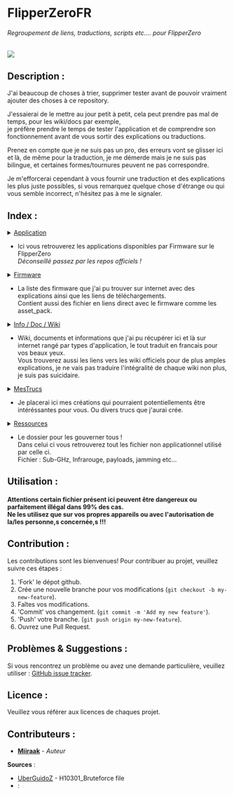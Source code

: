 # FlipperZeroFR
###### Regroupement de liens, traductions, scripts etc.… pour FlipperZero

![](https://github.com/Miiraak/FlipperZero/blob/main/.github/asset/flipperZbanner.png)

## Description :

J'ai beaucoup de choses à trier, supprimer tester avant de pouvoir vraiment ajouter des choses à ce repository.

J'essaierai de le mettre au jour petit à petit, cela peut prendre pas mal de temps, pour les wiki/docs par exemple, <br> je préfère prendre le temps de tester l'application et de comprendre son fonctionnement avant de vous sortir des explications ou traductions.

Prenez en compte que je ne suis pas un pro, des erreurs vont se glisser ici et là, de même pour la traduction, je me démerde mais je ne suis pas bilingue, et certaines formes/tournures peuvent ne pas correspondre.

Je m'efforcerai cependant à vous fournir une traduction et des explications les plus juste possibles, si vous remarquez quelque chose d'étrange ou qui vous semble incorrect, n'hésitez pas à me le signaler.

## Index :
<details>
  <summary><a href="Applications">Application</a></summary>

  - [Exemples](https://github.com/Miiraak/FlipperZeroFR/tree/main/Applications/Exemples)
  - [Xtreme-Firmware](https://github.com/Miiraak/FlipperZeroFR/tree/main/Applications/Xtreme-Firmware)

</details> 

- Ici vous retrouverez les applications disponibles par Firmware sur le FlipperZero<br> _Déconseillé passez par les repos officiels !_

<details>
  <summary><a href="Firmware">Firmware</a></summary>

  - [Offical-Flipper-Zero-Firmware](https://github.com/Miiraak/FlipperZeroFR/tree/main/Firmware/Offical-Flipper-Zero-Firmware)
  - [Xtreme-Firmware](https://github.com/Miiraak/FlipperZeroFR/tree/main/Firmware/Xtreme-Firmware)

</details> 

- La liste des firmware que j'ai pu trouver sur internet avec des explications ainsi que les liens de téléchargements.<br>
Contient aussi des fichier en liens direct avec le firmware comme les asset_pack.

<details>
  <summary><a href="Info-Doc-Wiki">Info / Doc / Wiki</a></summary>

  - [Developpement](https://github.com/Miiraak/FlipperZeroFR/tree/main/Info-Doc-Wiki/Developpement)
  - [Sub-GHz](https://github.com/Miiraak/FlipperZeroFR/tree/main/Info-Doc-Wiki/Sub-GHz)
  - [USB](https://github.com/Miiraak/FlipperZeroFR/tree/main/Info-Doc-Wiki/USB)
  - [JavaScript](https://github.com/Miiraak/FlipperZeroFR/tree/main/Info-Doc-Wiki/JavaScript)

</details> 

- Wiki, documents et informations que j'ai pu récupérer ici et là sur internet rangé par types d'application, le tout traduit en francais pour vos beaux yeux.<br> Vous trouverez aussi les liens vers les wiki officiels pour de plus amples explications, je ne vais pas traduire l'intégralité de chaque wiki non plus, je suis pas suicidaire.

<details>
  <summary><a href="MesTrucs">MesTrucs</a></summary>

  - [BadUSB](https://github.com/Miiraak/FlipperZeroFR/tree/main/MesTrucs/BadUSB)
  - [Script](https://github.com/Miiraak/FlipperZeroFR/tree/main/MesTrucs/Script)
  - [Infrarouge](https://github.com/Miiraak/FlipperZeroFR/tree/main/MesTrucs/Infrarouge) 

</details> 

- Je placerai ici mes créations qui pourraient potentiellements être intéréssantes pour vous. Ou divers trucs que j'aurai crée.

<details>
  <summary><a href="Ressources">Ressources</a></summary>

  - [Scripts](https://github.com/Miiraak/FlipperZeroFR/tree/main/Ressources/Scripts)
  - [Sub-GHz](https://github.com/Miiraak/FlipperZeroFR/tree/main/Ressources/Sub-ghz)
  - [lfrfid-fuzzer](https://github.com/Miiraak/FlipperZeroFR/tree/main/Ressources/lfrfid-fuzzer)
  - [NFC](https://github.com/Miiraak/FlipperZeroFR/tree/main/Ressources/NFC)

</details> 

- Le dossier pour les gouverner tous !<br> 
Dans celui ci vous retrouverez tout les fichier non applicationnel utilisé par celle ci.<br>
Fichier : Sub-GHz, Infrarouge, payloads, jamming etc...



## Utilisation :
#### Attentions certain fichier présent ici peuvent être dangereux ou parfaitement illégal dans 99% des cas. <br> Ne les utilisez que sur vos propres appareils ou avec l'autorisation de la/les personne,s concernée,s !!!

## Contribution :

Les contributions sont les bienvenues! Pour contribuer au projet, veuillez suivre ces étapes :

1. 'Fork' le dépot github. 
2. Crée une nouvelle branche pour vos modifications (`git checkout -b my-new-feature`).
3. Faîtes vos modifications.
4. 'Commit' vos changement. (`git commit -m 'Add my new feature'`).
5. 'Push' votre branche. (`git push origin my-new-feature`).
6. Ouvrez une Pull Request.

## Problèmes & Suggestions :

Si vous rencontrez un problème ou avez une demande particulière, veuillez utiliser : [GitHub issue tracker](https://github.com/Miiraak/FlipperZeroFR/issues).

## Licence :

Veuillez vous référer aux licences de chaques projet.

## Contributeurs :

- **[Miiraak](https://github.com/miiraak)** - *Auteur* 

**Sources** : 
-  [UberGuidoZ](https://github.com/UberGuidoZ/) - H10301_Bruteforce file  
-  : 


